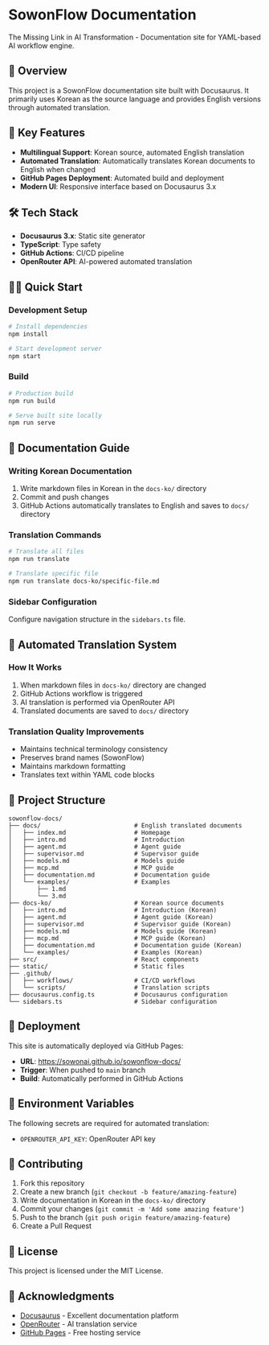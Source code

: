 # SowonFlow Documentation

The Missing Link in AI Transformation - Documentation site for YAML-based AI workflow engine.

## 🚀 Overview

This project is a SowonFlow documentation site built with Docusaurus. It primarily uses Korean as the source language and provides English versions through automated translation.

## 🌟 Key Features

- **Multilingual Support**: Korean source, automated English translation
- **Automated Translation**: Automatically translates Korean documents to English when changed
- **GitHub Pages Deployment**: Automated build and deployment
- **Modern UI**: Responsive interface based on Docusaurus 3.x

## 🛠️ Tech Stack

- **Docusaurus 3.x**: Static site generator
- **TypeScript**: Type safety
- **GitHub Actions**: CI/CD pipeline
- **OpenRouter API**: AI-powered automated translation

## 🏃‍♂️ Quick Start

### Development Setup

```bash
# Install dependencies
npm install

# Start development server
npm start
```

### Build

```bash
# Production build
npm run build

# Serve built site locally
npm run serve
```

## 📝 Documentation Guide

### Writing Korean Documentation

1. Write markdown files in Korean in the `docs-ko/` directory
2. Commit and push changes
3. GitHub Actions automatically translates to English and saves to `docs/` directory

### Translation Commands

```bash
# Translate all files
npm run translate

# Translate specific file
npm run translate docs-ko/specific-file.md
```

### Sidebar Configuration

Configure navigation structure in the `sidebars.ts` file.

## 🤖 Automated Translation System

### How It Works

1. When markdown files in `docs-ko/` directory are changed
2. GitHub Actions workflow is triggered
3. AI translation is performed via OpenRouter API
4. Translated documents are saved to `docs/` directory

### Translation Quality Improvements

- Maintains technical terminology consistency
- Preserves brand names (SowonFlow)
- Maintains markdown formatting
- Translates text within YAML code blocks

## 📁 Project Structure

```
sowonflow-docs/
├── docs/                          # English translated documents
│   ├── index.md                   # Homepage
│   ├── intro.md                   # Introduction
│   ├── agent.md                   # Agent guide
│   ├── supervisor.md              # Supervisor guide
│   ├── models.md                  # Models guide
│   ├── mcp.md                     # MCP guide
│   ├── documentation.md           # Documentation guide
│   └── examples/                  # Examples
│       ├── 1.md
│       └── 3.md
├── docs-ko/                       # Korean source documents
│   ├── intro.md                   # Introduction (Korean)
│   ├── agent.md                   # Agent guide (Korean)
│   ├── supervisor.md              # Supervisor guide (Korean)
│   ├── models.md                  # Models guide (Korean)
│   ├── mcp.md                     # MCP guide (Korean)
│   ├── documentation.md           # Documentation guide (Korean)
│   └── examples/                  # Examples (Korean)
├── src/                           # React components
├── static/                        # Static files
├── .github/
│   ├── workflows/                 # CI/CD workflows
│   └── scripts/                   # Translation scripts
├── docusaurus.config.ts           # Docusaurus configuration
└── sidebars.ts                    # Sidebar configuration
```

## 🚀 Deployment

This site is automatically deployed via GitHub Pages:

- **URL**: https://sowonai.github.io/sowonflow-docs/
- **Trigger**: When pushed to `main` branch
- **Build**: Automatically performed in GitHub Actions

## 🔧 Environment Variables

The following secrets are required for automated translation:

- `OPENROUTER_API_KEY`: OpenRouter API key

## 🤝 Contributing

1. Fork this repository
2. Create a new branch (`git checkout -b feature/amazing-feature`)
3. Write documentation in Korean in the `docs-ko/` directory
4. Commit your changes (`git commit -m 'Add some amazing feature'`)
5. Push to the branch (`git push origin feature/amazing-feature`)
6. Create a Pull Request

## 📄 License

This project is licensed under the MIT License.

## 🙏 Acknowledgments

- [Docusaurus](https://docusaurus.io/) - Excellent documentation platform
- [OpenRouter](https://openrouter.ai/) - AI translation service
- [GitHub Pages](https://pages.github.com/) - Free hosting service
